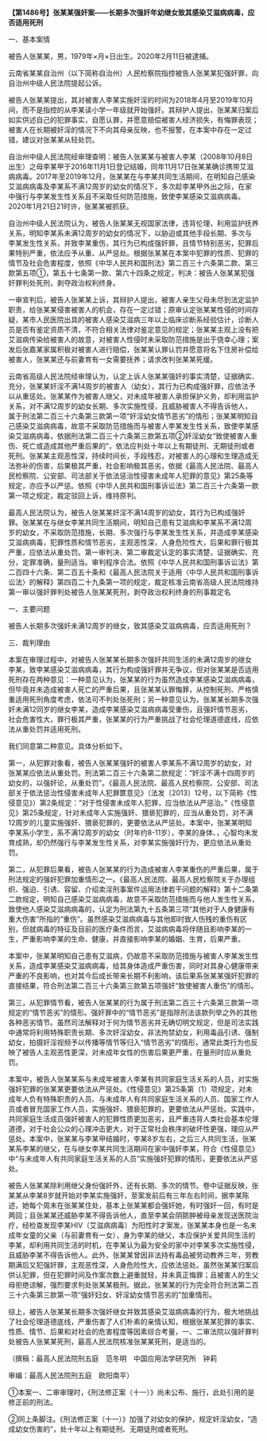**【第1486号】张某某强奸案——长期多次强奸年幼继女致其感染艾滋病病毒，应否适用死刑**

一、基本案情

被告人张某某，男，1979年×月×日出生。2020年2月11日被逮捕。

云南省某某自治州（以下简称自治州）人民检察院指控被告人张某某犯强奸罪，向自治州中级人民法院提起公诉。

被告人张某某提出，其对被害人李某实施奸淫的时间为2018年4月至2019年10月间，而不是指控的从李某读小学一年级就开始强奸。其辩护人提出，张某某归案后如实供述自己的犯罪事实，自愿认罪，并愿意赔偿被害人经济损失，有悔罪表现；被害人在长期被奸淫的情况下不向其母亲反映，也不报警，在本案中存在一定过错，建议对张某某从轻处罚。

自治州中级人民法院经审理查明：被告人张某某与被害人李某（2008年10月8日出生）之母李某甲于2016年11月1日登记结婚，同年11月17日张某某确诊携带艾滋病病毒。2017年至2019年12月，张某某在与李某共同生活期间，在明知自己感染艾滋病病毒及李某系不满12周岁的幼女的情况下，多次趁李某甲外出之际，在家中强行与李某发生性关系且不采取任何防范措施，致使李某感染艾滋病病毒。2020年1月21日21时许，张某某被抓获。

自治州中级人民法院认为，被告人张某某无视国家法律，违背伦理，利用监护抚养关系，明知李某系未满12周岁的幼女的情况下，以胁迫或其他手段长期、多次与李某发生性关系，并致李某重伤，其行为已构成强奸罪，且情节特别恶劣，犯罪后果特别严重，依法应予从重、从严惩处。根据张某某在本案中犯罪的性质、犯罪的情节及社会危害程度，依照《中华人民共和国刑法》第二百三十六条第二款、第三款第五项①，第五十七条第一款、第六十四条之规定，判决：被告人张某某犯强奸罪判处死刑，剥夺政治权利终身。

一审宣判后，被告人张某某上诉，其辩护人提出，被害人亲生父母未尽到法定监护职责，给张某某侵害被害人的机会，存在一定过错；原审认定张某某性侵的时间存疑，某市人民医院出具的被害人感染艾滋病三年以上临床诊断系经验估计，诊断人员是否有鉴定资质不清，不符合相关法律对鉴定意见的规定；张某某主观上没有把艾滋病传染给被害人的故意，对被害人性侵时未采取防范措施是出于侥幸心理；案发后张嘉某家属积极对被害人进行赔偿，张某某认罪认罚并愿意将名下住房补偿给被害人，张某某还与前妻育有一女需要抚养；请求改判张某某死缓。

云南省高级人民法院经审理认为，认定上诉人张某某强奸的事实清楚，证据确实、充分，张某某奸淫不满14周岁的被害人（幼女），其行为已构成强奸罪，应依法予以从重惩处。张某某作为被害人继父，对未成年被害人承担保护义务，却利用监护关系，对不满12周岁的幼女长期、多次实施性侵，且威胁被害人不得告诉他人，属于刑法第二百三十六条第三款第一项“奸淫幼女情节恶劣”的情形；张某某明知自己感染艾滋病病毒，故意不采取防范措施而与被害人李某发生性关系，致使李某感染艾滋病病毒，依据刑法第二百三十六条第三款第五项②奸淫幼女“致使被害人重伤、死亡或造成其他严重后果的”，依法应判处十年以上有期徒刑、无期徒刑或者死刑。张某某主观恶性深，持续时间长，手段残忍，对被害人的心理和生理造成无法弥补的伤害，后果极其严重，社会影响极其恶劣，依据《最高人民法院、最高人民检察院、公安部、司法部关于依法惩治性侵害未成年人犯罪的意见》第25条等规定，亦应予以严惩。依照《中华人民共和国刑事诉讼法》第二百三十六条第一款第一项之规定，裁定驳回上诉，维持原判。

最高人民法院认为，被告人张某某奸淫不满14周岁的幼女，其行为已构成强奸罪。张某某在与继女李某共同生活期间，明知自己患有艾滋病和李某系不满12周岁的幼女，不采取防范措施，长期、多次强行与李某发生性关系，并造成李某感染艾滋病病毒，犯罪性质和情节恶劣，主观恶性深，人身危险性大，后果和罪行极其严重，应依法从重处罚。第一审判决、第二审裁定认定的事实清楚，证据确实、充分，定罪准确，量刑适当。审判程序合法。依照《中华人民共和国刑事诉讼法》第二百四十六条、第二百五十条和《最高人民法院关于适用〈中华人民共和国刑事诉讼法〉的解释》第四百二十九条第一项的规定，裁定核准云南省高级人民法院维持第一审以强奸罪判处被告人张某某死刑，剥夺政治权利终身的刑事裁定名

一、主要问题

被告人长期多次强奸未满12周岁的继女，致其感染艾滋病病毒，应否适用死刑？

三、裁判理由

本案在审理过程中，对被告人张某某长期多次强奸共同生活的未满12周岁的继女李某，致李某感染艾滋病病毒，其行为构成强奸罪并无争议，但对张某某是否适用死刑存在两种意见：一种意见认为，张某某的行为虽然造成李某感染艾滋病病毒，但毕竟并未造成被害人死亡的严重后果，且张某某认罪悔罪，从控制死刑、严格慎重适用死刑角度考虑，依法可不判处张死刑；另一种意见认为，张某某长期多次强奸未满12同岁的继女李某，造成李某感染艾滋病病毒受重伤，且强奸情节恶劣，社会危害性大，罪行极其严重，张某某的行为严重挑战了社会伦理道德底线，应依法从重处罚并适用死刑。

我们同意第二种意见。具体分析如下。

第一，从犯罪对象看，被告人张某某强奸的被害人李某系不满12周岁的幼女，对张某某应依法从重处罚。刑法第二百三十六条第二款规定：“奸淫不满十四周岁的幼女的，以强奸论，从重处罚”。《最高人民法院、最高人民检察院、公安部、司法部关于依法惩治性侵害未成年人犯罪篚意见》（法发〔2013〕12号，以下简称《性侵意见》）第2条规定：“对于性侵害未成年人犯罪，应当依法从严惩治。”《性侵意见》第25条规定，针对未成年人实施强奸、猥亵犯罪的，应当从重处罚，对不满12周岁的儿童实施强奸、猥亵犯罪的，更要依法从严惩处。本案中，张某某明知李某系小学生，系不满12周岁的幼女（时年约8-11岁），李某的身体、，心智均未发育成熟，却仍然强行与李某发生性关系，对李某实施强奸行为，更应依法从重处罚。

第二，从犯罪后果看，被告人张某某的行为造成被害人李某重伤的严重后果，属于刑法规定的强奸犯罪加重情形之一。《最高人民法院、最高人民检察院关于办理组织、强迫、引诱、容留、介绍卖淫刑事案件运用法律若干问题的解释》第十二条第二款规定，明知自己感染艾滋病病毒，故意不采取防范措施而与他人发生性关系，致使他人感染艾滋病病毒的，认定为刑法第九十五条第三项“其他对于人身健康有重大伤害”所指的“重伤”。虽然感染艾滋病病毒与其他即时致人伤残的重伤有区别，但就病毒的特征及目前的医疗条件而言，艾滋病病毒将伴随且影响李某的一生，严重影响李某的生命、健康，并直接影响李某的婚姻、生育，后果严重。

本案中，张某某明知自己患有艾滋病，仍故意不采取防范措施与被害人李某发生性关系，造成李某感染艾滋病病毒，给其身体造成严重伤害，同时对其身心健康带来严重的不良影响，也对其今后成长带来长期不利影响，该后果系张某某强奸犯罪的直接结果，符合刑法第二百三十六条第三款第五项强奸“致使被害人重伤”的情形。

第三，从犯罪情节看，被告人张某某的行为属于刑法第二百三十六条第三款第一项规定的“情节恶劣”的情形。强奸罪中的“情节恶劣”是指除刑法该款列举之外的其他各种恶劣情节。虽然司法解释对于何为情节恶劣并无确切明文规定，但是司法实践中通常将利用特殊职责长期、多次奸淫幼女，非法拘禁幼女，利用毒品引诱、强制幼女，拍摄奸淫视频予以传播等情节等归入“情节恶劣”的情形，通常此类行为也反映了被告人主观恶性更深，对未成年女性的伤害后果更严重，在量刑时应从重处罚。

本案中，被告人张某某系与未成年被害人李某有共同家庭生活关系的人员，对实施强奸犯罪的张某某更要依法从严惩处。《性侵意见》第25条第（1）项规定，对未成年人负有特殊职责的人员、与未成年人有共同家庭生活关系的人员、国家工作人员或者冒充国家工作人员，实施强奸、猥亵犯罪的，更要依法从严惩处。实践中，共同家庭生活成员强奸被害人的犯罪性质更加恶劣，且严重违背人类社会基本伦理道德，对于社会公众的心理冲击更大，对于正常社会秩序的破坏性更强，理应从严惩处。本案中，张某某与李某甲结婚时，李某8岁左右，之后三人共同生活，张某某系李某的继父，在与继女李某共同生活期间在家中强奸李某，符合《性侵意见》中“与未成年人有共同家庭生活关系的人员”实施强奸犯罪的情形，更要依法从严惩处。

被告人张某某除利用继父身份强奸外，还有长期、多次的情节。卷中证据反映，张某某从李某8岁就开始对李某实施强奸，至案发前后有三年左右时间，据李某陈述，她每个周末在张某某住处，基本上张某某都会强奸她，有时强奸一回，有时是两回；且张某某还威胁李某不得告诉他人，直至李某会阴脓肿被母亲发现送医院治疗，经检查发现李某HIV（艾滋病病毒）为阳性时才案发。张某某本身也是一名未成年女童的父亲（与前妻育有一女），身为李某的继父，本应保护关爱共同生活的李某，却利用共同生活的时机，在李某认为最为安全的家中对李某多次实施性侵，且威胁李某不得告诉他人。此外，张某某曾因非法持有毒品被劳动教养三年，劳教期满后又犯强奸罪，主观恶性深，人身危险性大，应依法惩处。虽然张某某归案后供认犯罪，但在犯罪时间及作案次数上避重就轻，并未真正悔罪；且被害人的生父母拒绝谅解，强烈要求判处张某某极刑。据此，张某某的行为完全符合刑法第二百三十六条第三款第一项“强奸妇女、奸淫幼女情节恶劣的”加重情形。

综上，被告人张某某长期多次强奸继女并致其感染艾滋病病毒的行为，极大地挑战了社会伦理道德底线，严重伤害了人们朴素的亲情认知，根据张某某犯罪的事实、性质、情节、后果和对社会的危害程度等因素综合考量，一、二审法院以强奸罪判处被告人张某某死刑，最高人民法院核准张某某死刑，是适当的。

（撰稿：最高人民法院刑五庭　范冬明　中国应用法学研究所　钟莉

审编：最高人民法院刑五庭　欧阳南平）

①本案一、二审审理时，《刑法修正案（十一）》尚未公布、施行，此处引用的是修正前的刑法。

②同上条脚注。《刑法修正案（十一）》加强了对幼女的保护，规定奸淫幼女，“造成幼女伤害的”，处十年以上有期徒刑、无期徒刑或者死刑。